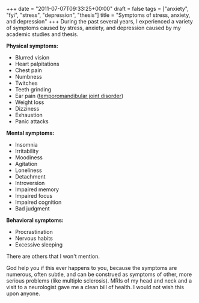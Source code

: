 +++
date = "2011-07-07T09:33:25+00:00"
draft = false
tags = ["anxiety", "fyi", "stress", "depression", "thesis"]
title = "Symptoms of stress, anxiety, and depression"
+++
During the past several years, I experienced a variety of symptoms caused by stress, anxiety, and depression caused by my academic studies and thesis.

**Physical symptoms:**

* Blurred vision
* Heart palpitations
* Chest pain
* Numbness
* Twitches
* Teeth grinding
* Ear pain ([temporomandibular joint disorder](http://en.wikipedia.org/wiki/Temporomandibular_joint_disorder))
* Weight loss
* Dizziness
* Exhaustion
* Panic attacks

**Mental symptoms:**

* Insomnia
* Irritability
* Moodiness
* Agitation
* Loneliness
* Detachment
* Introversion
* Impaired memory
* Impaired focus
* Impaired cognition
* Bad judgment

**Behavioral symptoms:**

* Procrastination
* Nervous habits
* Excessive sleeping

There are others that I won't mention.

God help you if this ever happens to you, because the symptoms are numerous, often subtle, and can be construed as symptoms of other, more serious problems (like multiple sclerosis). MRIs of my head and neck and a visit to a neurologist gave me a clean bill of health. I would not wish this upon anyone.
